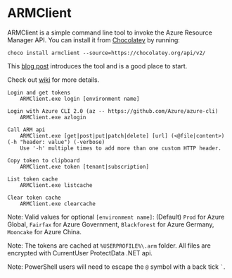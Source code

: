 ARMClient
=========

ARMClient is a simple command line tool to invoke the Azure Resource Manager API. You can install it from [Chocolatey](https://chocolatey.org/) by running:

    choco install armclient --source=https://chocolatey.org/api/v2/

This [blog post](http://blog.davidebbo.com/2015/01/azure-resource-manager-client.html) introduces the tool and is a good place to start.

Check out [wiki](https://github.com/projectkudu/ARMClient/wiki) for more details.

    Login and get tokens
        ARMClient.exe login [environment name]
    
    Login with Azure CLI 2.0 (az -- https://github.com/Azure/azure-cli)
        ARMClient.exe azlogin
    
    Call ARM api
        ARMClient.exe [get|post|put|patch|delete] [url] (<@file|content>) (-h "header: value") (-verbose)
        Use '-h' multiple times to add more than one custom HTTP header.
    
    Copy token to clipboard
        ARMClient.exe token [tenant|subscription]
    
    List token cache
        ARMClient.exe listcache
    
    Clear token cache
        ARMClient.exe clearcache

Note: Valid values for optional `[environment name]`: (Default) `Prod` for Azure Global, `Fairfax` for Azure Government, `Blackforest` for Azure Germany, `Mooncake` for Azure China.

Note: The tokens are cached at `%USERPROFILE%\.arm` folder.  All files are encrypted with CurrentUser ProtectData .NET api. 

Note: PowerShell users will need to escape the `@` symbol with a back tick <code>`</code>.

